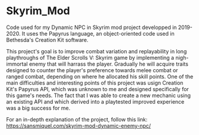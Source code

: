 # Skyrim_Mod
Code used for my Dynamic NPC in Skyrim mod project developped in 2019-2020. It uses the Papyrus language, an object-oriented code used in Bethesda's Creation Kit software.

This project's goal is to improve combat variation and replayability in long playthroughs of The Elder Scrolls V: Skyrim game by implementing a nigh-immortal enemy that will harrass the player. Gradually he will acquire traits designed to counter the player's preference towards melee combat or ranged combat, depending on where he allocated his skill points.
One of the main difficulties and interesting points of this project was usign Creation Kit's Papyrus API, which was unknown to me and designed specifically for this game's needs. The fact that I was able to create a new mechanic using an existing API and which derived into a playtested improved experience was a big success for me.

For an in-depth explanation of the project, follow this link: https://sansmiquel.com/skyrim-mod-dynamic-enemy-npc/
